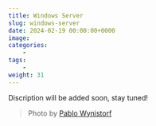 ```yaml
---
title: Windows Server
slug: windows-server
date: 2024-02-19 00:00:00+0000
image: 
categories:
    - 
tags:
    - 
weight: 31
---
```

Discription will be added soon, stay tuned!

> Photo by [Pablo Wynistorf](https://www.pablo.one)
